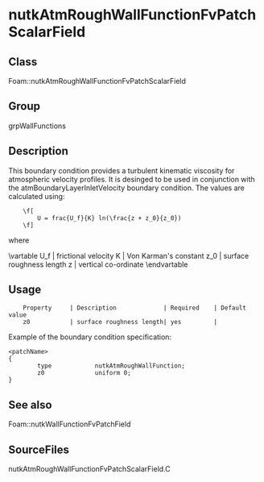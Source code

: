 # nutkAtmRoughWallFunctionFvPatchScalarField 
## Class
Foam::nutkAtmRoughWallFunctionFvPatchScalarField

## Group
grpWallFunctions

## Description
This boundary condition provides a turbulent kinematic viscosity for
atmospheric velocity profiles.  It is desinged to be used in conjunction
with the atmBoundaryLayerInletVelocity boundary condition.  The values
are calculated using:

        \f[
            U = frac{U_f}{K} ln(\frac{z + z_0}{z_0})
        \f]

where

\vartable
        U_f | frictional velocity
        K   | Von Karman's constant
        z_0 | surface roughness length
        z   | vertical co-ordinate
\endvartable

## Usage

        Property     | Description             | Required    | Default value
        z0           | surface roughness length| yes         |


Example of the boundary condition specification:
```
<patchName>
{
        type            nutkAtmRoughWallFunction;
        z0              uniform 0;
}
```

## See also
Foam::nutkWallFunctionFvPatchField

## SourceFiles
nutkAtmRoughWallFunctionFvPatchScalarField.C

